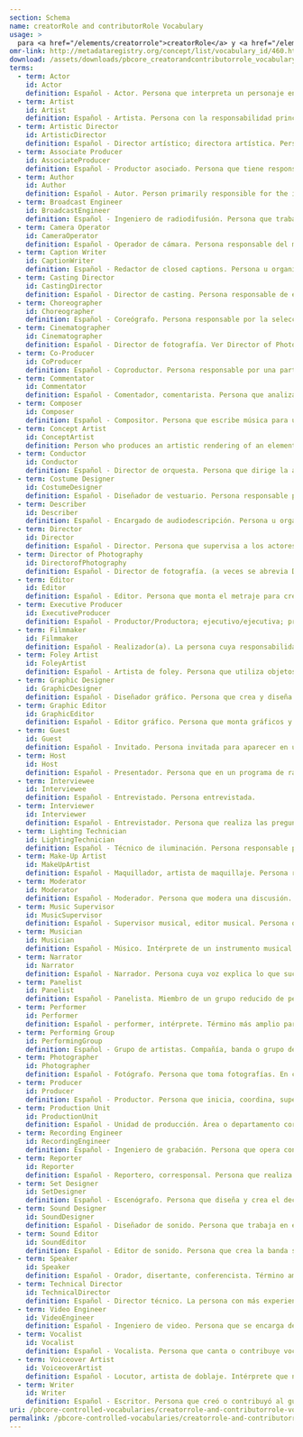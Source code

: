 ```yaml
---
section: Schema
name: creatorRole and contributorRole Vocabulary
usage: >
  para <a href="/elements/creatorrole">creatorRole</a> y <a href="/elements/contributorrole">contributorRole</a>
omr-link: http://metadataregistry.org/concept/list/vocabulary_id/460.html
download: /assets/downloads/pbcore_creatorandcontributorrole_vocabulary.xlsx
terms:
  - term: Actor
    id: Actor
    definition: Español - Actor. Persona que interpreta un personaje en la producción.
  - term: Artist
    id: Artist
    definition: Español - Artista. Persona con la responsabilidad principal por el contenido artístico de la producción, o el contenido visual en una obra y que puede ser titular de los derechos de autor de la misma; por ejemplo, un videoartista como Andy Warhol, o un pintor encargado de proporcionar una obra visual para la producción.
  - term: Artistic Director
    id: ArtisticDirector
    definition: Español - Director artístico; directora artística. Persona responsable de unificar la visión de una producción de televisión, una producción cinematográfica, una compañía teatral, etc.
  - term: Associate Producer
    id: AssociateProducer
    definition: Español - Productor asociado. Persona que tiene responsabilidades delegadas por el Productor. Trabaja en las etapas de desarrollo y preproducción y durante la producción. Sus tareas pueden ir desde la supervisión del equipo de diseño de producción o la postproducción, hasta la coordinación del trabajo de los estudios de efectos visuales. Este término pertenece a la industria y por ello los roles y responsabilidades específicos pueden variar entre trabajos y producciones.
  - term: Author
    id: Author
    definition: Español - Autor. Person primarily responsible for the intellectual content of the production and who may hold copyright to it – for example, a novelist whose work is adapted into a film.
  - term: Broadcast Engineer
    id: BroadcastEngineer
    definition: Español - Ingeniero de radiodifusión. Persona que trabaja con los hardware y sistemas de transmisión que se utilizan en la televisión, la radio y los nuevos medios para transmitir y distribuir programas.
  - term: Camera Operator
    id: CameraOperator
    definition: Español - Operador de cámara. Persona responsable del manejo de la cámara. En una producción, varias personas suelen desempeñar este rol.
  - term: Caption Writer
    id: CaptionWriter
    definition: Español - Redactor de closed captions. Persona u organización responsable de editar/agregar una transcripción en la misma lengua del audio.
  - term: Casting Director
    id: CastingDirector
    definition: Español - Director de casting. Persona responsable de encontrar y elegir a los miembros del elenco al inicio de la producción.
  - term: Choreographer
    id: Choreographer
    definition: Español - Coreógrafo. Persona responsable por la selección o creación de composiciones de danza y que planea y arregla movimientos de danza y patrones para danzas, especialmente para ballets.
  - term: Cinematographer
    id: Cinematographer
    definition: Español - Director de fotografía. Ver Director of Photography, el término recomendado para este puesto.
  - term: Co-Producer
    id: CoProducer
    definition: Español - Coproductor. Persona responsable por una parte importante de la producción creativa, o por una o más funciones de coordinación de producción. Tiene menos responsabilidad que un productor en la finalización de un proyecto. Este término pertenece a la industria y por ello los roles y responsabilidades específicos pueden variar entre trabajos y producciones.
  - term: Commentator
    id: Commentator
    definition: Español - Comentador, comentarista. Persona que analiza noticias, eventos deportivos, clima, o similar, en la televisión o la radio.
  - term: Composer
    id: Composer
    definition: Español - Compositor. Persona que escribe música para una producción específica, o que es responsable por el contenido artístico de una pieza musical utilizada en una producción específica y que puede poseer los derechos de autor de ese contenido. Los compositores de elementos específicos (por ejemplo, temas musicales) pueden identificarse en una anotación.
  - term: Concept Artist
    id: ConceptArtist
    definition: Person who produces an artistic rendering of an element or elements in a film, TV show, or video game, created as part of the development and visualization of characters, costumes, environments, etc.
  - term: Conductor
    id: Conductor
    definition: Español - Director de orquesta. Persona que dirige la actuación de una orquesta o coro.
  - term: Costume Designer
    id: CostumeDesigner
    definition: Español - Diseñador de vestuario. Persona responsable por el diseño y la creación del vestuario para una producción.
  - term: Describer
    id: Describer
    definition: Español - Encargado de audiodescripción. Persona u organización responsable de describir elementos visuales importantes en una producción para espectadores con discapacidad visual.
  - term: Director
    id: Director
    definition: Español - Director. Persona que supervisa a los actores, camarógrafos y demás personal de una película, obra de teatro, programa de televisión o producción similar.
  - term: Director of Photography
    id: DirectorofPhotography
    definition: Español - Director de fotografía. (a veces se abrevia DP o DOP) es el jefe de los equipos de cámara que trabajan en una película, producción de televisión o transmisión en vivo. Es responsable de decisiones artísticas y técnicas relacionadas con la imagen.
  - term: Editor
    id: Editor
    definition: Español - Editor. Persona que monta el metraje para crear el producto final en una producción.
  - term: Executive Producer
    id: ExecutiveProducer
    definition: Español - Productor/Productora; ejecutivo/ejecutiva; productora ejecutiva/productor ejecutivo. Persona que consigue la financiación para una producción y supervisa los aspectos financieros y organizativos del desarrollo de la misma.
  - term: Filmmaker
    id: Filmmaker
    definition: Español - Realizador(a). La persona cuya responsabilidad más se destaca en la realización de una película, especialmente si está involucrada en todas las fases de la producción, por ejemplo, un cineasta independiente o experimental.
  - term: Foley Artist
    id: FoleyArtist
    definition: Español - Artista de foley. Persona que utiliza objetos para crear (o recrear) sonido . Lo hace en un escenario de sonido foley o sonido de sala. Estos sonidos, que pueden ser pasos, puertas que se abren y se cierran, o sonidos mecánicos, se suman a la mezcla de sonido final.
  - term: Graphic Designer
    id: GraphicDesigner
    definition: Español - Diseñador gráfico. Persona que crea y diseña elementos visuales para una producción, tales como logotipos, carteles o folletos.
  - term: Graphic Editor
    id: GraphicEditor
    definition: Español - Editor gráfico. Persona que monta gráficos y animaciones en una producción.
  - term: Guest
    id: Guest
    definition: Español - Invitado. Persona invitada para aparecer en uno o varios episodios de un programa de televisión, pero que no forma parte del elenco o equipo regular.
  - term: Host
    id: Host
    definition: Español - Presentador. Persona que en un programa de radio o televisión, presenta los diversos elementos del programa y entrevista a los invitados.
  - term: Interviewee
    id: Interviewee
    definition: Español - Entrevistado. Persona entrevistada.
  - term: Interviewer
    id: Interviewer
    definition: Español - Entrevistador. Persona que realiza las preguntas durante una entrevista.
  - term: Lighting Technician
    id: LightingTechnician
    definition: Español - Técnico de iluminación. Persona responsable por el diseño de iluminación en una producción.
  - term: Make-Up Artist
    id: MakeUpArtist
    definition: Español - Maquillador, artista de maquillaje. Persona responsable de diseñar y crear efectos con maquillaje y prótesis para una producción.
  - term: Moderator
    id: Moderator
    definition: Español - Moderador. Persona que modera una discusión.
  - term: Music Supervisor
    id: MusicSupervisor
    definition: Español - Supervisor musical, editor musical. Persona que trabaja con el director y el compositor de una producción en la gestión, selección y/o edición de la música para la producción. Este rol también puede identificarse como ‘music director’ o ‘music editor’
  - term: Musician
    id: Musician
    definition: Español - Músico. Intérprete de un instrumento musical.
  - term: Narrator
    id: Narrator
    definition: Español - Narrador. Persona cuya voz explica lo que sucede en un programa de televisión o película, pero a la que generalmente no se ve.
  - term: Panelist
    id: Panelist
    definition: Español - Panelista. Miembro de un grupo reducido de personas reunidas para una discusión pública formal, un juicio, o para jugar un juego de radio o televisión.
  - term: Performer
    id: Performer
    definition: Español - performer, intérprete. Término más amplio para actor, músico, vocalista o comediante. Una persona que entretiene a la gente actuando, cantando, bailando, tocando música o proporcionando alguna otra forma de entretenimiento.
  - term: Performing Group
    id: PerformingGroup
    definition: Español - Grupo de artistas. Compañía, banda o grupo de artistas que trabajan juntos para entretener al público bailando, cantando, actuando, tocando música o brindando alguna otra forma de entretenimiento.
  - term: Photographer
    id: Photographer
    definition: Español - Fotógrafo. Persona que toma fotografías. En cine y televisión, a esta persona también se la denomina unit still photographer (foto fija de una unidad) o simplemente still photographer (foto fija). Crea imágenes fotográficas fijas destinadas para la promoción, continuidad y documentación de producciones cinematográficas y televisivas.
  - term: Producer
    id: Producer
    definition: Español - Productor. Persona que inicia, coordina, supervisa y controla todos los aspectos del proceso de producción, incluidos los creativos, financieros, tecnológicos y administrativos. Un productor está involucrado en todas las fases de la producción desde el inicio hasta su finalización. Una producción puede tener más de un productor.
  - term: Production Unit
    id: ProductionUnit
    definition: Español - Unidad de producción. Área o departamento corporativo que inicia, coordina, supervisa y controla todos los aspectos del proceso de la producción, incluidos los creativos, financieros, tecnológicos y administrativos.
  - term: Recording Engineer
    id: RecordingEngineer
    definition: Español - Ingeniero de grabación. Persona que opera consolas y otros equipos para grabar, controlar, reproducir y mezclar sonido en espectáculos en vivo y en la producción de radio, televisión, música y cine. Los Recording Engineer (ingenieros de grabación) también pueden llamarse Sound Recordists, Sound Mixers, o Audio Engineers (ingenieros de sonido, mezcladores de sonido o ingenieros de audio respectivamente). También hay ingenieros especializados como ingenieros de sonido (para escenarios de películas), grabadores de ADR y grabadores de Foley.
  - term: Reporter
    id: Reporter
    definition: Español - Reportero, corresponsal. Persona que realiza entrevistas, informa sobre eventos o presenta noticias para una transmisión.
  - term: Set Designer
    id: SetDesigner
    definition: Español - Escenógrafo. Persona que diseña y crea el decorado para una producción.
  - term: Sound Designer
    id: SoundDesigner
    definition: Español - Diseñador de sonido. Persona que trabaja en estrecha colaboración con el equipo de producción para diseñar los sonidos que precisan incluirse en una producción.
  - term: Sound Editor
    id: SoundEditor
    definition: Español - Editor de sonido. Persona que crea la banda sonora mediante el corte y la sincronización de todos los elementos sonoros. También hay editores especializados para tipos de elementos de sonido específicos, como un Sound Effects Editor (Editor de efectos de sonido).
  - term: Speaker
    id: Speaker
    definition: Español - Orador, disertante, conferencista. Término amplio para una persona cuyo discurso o conferencia forma parte de una producción.
  - term: Technical Director
    id: TechnicalDirector
    definition: Español - Director técnico. La persona con más experiencia en el área técnica dentro de un equipo de producción, que supervisa la calidad técnica de la producción y/o supervisa al equipo técnico. Este término pertenece a la industria y por ello los roles y responsabilidades específicos pueden variar entre trabajos y producciones.
  - term: Video Engineer
    id: VideoEngineer
    definition: Español - Ingeniero de video. Persona que se encarga de los aspectos técnicos de la grabación y los sistemas de producción de video. Este término pertenece a la industria y por ello los roles y responsabilidades específicos pueden variar entre trabajos y producciones.
  - term: Vocalist
    id: Vocalist
    definition: Español - Vocalista. Persona que canta o contribuye vocalmente de otra manera a una producción o una composición utilizada en una producción.
  - term: Voiceover Artist
    id: VoiceoverArtist
    definition: Español - Locutor, artista de doblaje. Intérprete que no se ve en la pantalla y cuya voz se agrega a la producción de varias maneras, como para personajes animados o cuando se doblan a otro idioma. Para actuaciones musicales, utilice 
  - term: Writer
    id: Writer
    definition: Español - Escritor. Persona que creó o contribuyó al guión de una producción; generalmente involucrado con la producción como un trabajador por contrato (work-for-hire).
uri: /pbcore-controlled-vocabularies/creatorrole-and-contributorrole-vocabulary/
permalink: /pbcore-controlled-vocabularies/creatorrole-and-contributorrole-vocabulary/
---
```

